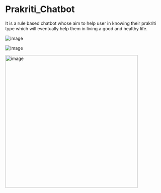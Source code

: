 # Prakriti_Chatbot
It is a rule based chatbot whose aim to help user in knowing their prakriti type which will
eventually help them in living a good and healthy life.

![image](https://github.com/MitaliSachan/Prakriti_Chatbot/assets/95533074/28ea4c3c-be2b-40cf-8a0e-6c45b6ad01e2)



![image](https://github.com/MitaliSachan/Prakriti_Chatbot/assets/95533074/4e30b4f4-8b5d-4106-9bc3-28f050b7acb6)


<img width="421" alt="image" src="https://github.com/MitaliSachan/Prakriti_Chatbot/assets/95533074/1f083f59-5358-41c4-8413-55171362d643">
